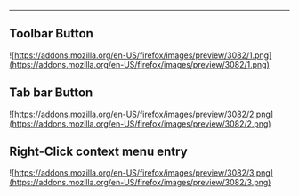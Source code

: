 
---

## Toolbar Button ##
![https://addons.mozilla.org/en-US/firefox/images/preview/3082/1.png](https://addons.mozilla.org/en-US/firefox/images/preview/3082/1.png)

## Tab bar Button ##
![https://addons.mozilla.org/en-US/firefox/images/preview/3082/2.png](https://addons.mozilla.org/en-US/firefox/images/preview/3082/2.png)

## Right-Click context menu entry ##
![https://addons.mozilla.org/en-US/firefox/images/preview/3082/3.png](https://addons.mozilla.org/en-US/firefox/images/preview/3082/3.png)